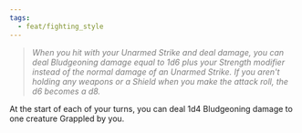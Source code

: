 ```yaml
---
tags:
  - feat/fighting_style
---
```

> *<span style="color:rgb(125, 125, 125)">When you hit with your Unarmed Strike and deal damage, you can deal Bludgeoning damage equal to 1d6 plus your Strength modifier instead of the normal damage of an Unarmed Strike. If you aren't holding any weapons or a Shield when you make the attack roll, the d6 becomes a d8.</span>*  

 At the start of each of your turns, you can deal 1d4 Bludgeoning damage to one creature Grappled by you.